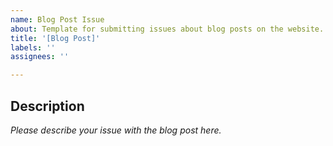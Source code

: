 ```yaml
---
name: Blog Post Issue
about: Template for submitting issues about blog posts on the website.
title: '[Blog Post]'
labels: ''
assignees: ''

---
```


## Description

_Please describe your issue with the blog post here._